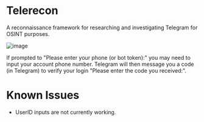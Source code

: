 # Telerecon
A reconnaissance framework for researching and investigating Telegram for OSINT purposes.

![image](https://github.com/sockysec/Telerecon/assets/121141737/34b07f2f-54ab-4598-95fd-22faca80cfd3)


If prompted to "Please enter your phone (or bot token):" you may need to input your account phone number. Telegram will then message you a code (in Telegram) to verify your login "Please enter the code you received:".


# Known Issues
- UserID inputs are not currently working.
